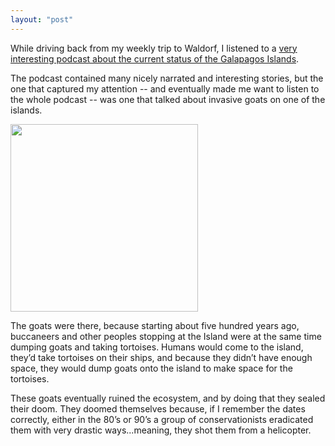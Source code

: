 ```yaml
---
layout: "post"
---
```

 While driving back from my weekly trip to Waldorf, I listened to a [very interesting podcast about the current status of the Galapagos Islands](http://www.radiolab.org/story/galapagos/).   

The podcast contained many nicely narrated and interesting stories, but the one that captured my attention -- and eventually made me want to listen to the whole podcast -- was one that talked about invasive goats on one of the islands. 

<div class="postImage">
  <img 
    src="http://upload.wikimedia.org/wikipedia/commons/thumb/b/b2/Hausziege_04.jpg/640px-Hausziege_04.jpg"
    width="300px" height="300px"/>
</div>

The goats were there, because starting about five hundred years ago, buccaneers and other peoples stopping at the Island were at the same time dumping goats and taking tortoises. Humans would come to the island, they’d take tortoises on their ships, and because they didn’t have enough space, they would dump goats onto the island to make space for the tortoises. 

These goats eventually ruined the ecosystem, and by doing that they sealed their doom. They doomed themselves because, if I remember the dates correctly, either in the 80’s or 90’s a group of conservationists eradicated them with very drastic ways...meaning, they shot them from a helicopter. 